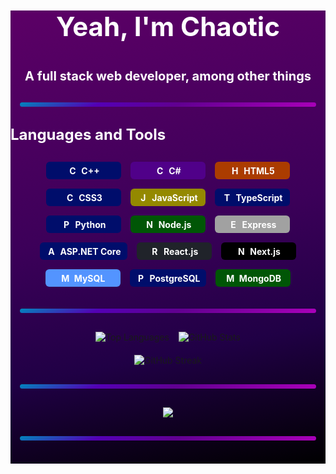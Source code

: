 <div style="background: linear-gradient(349deg,rgba(0, 0, 0, 1) 0%, rgba(32, 0, 69, 1) 27%, rgba(60, 0, 89, 1) 53%, rgba(92, 0, 102, 1) 100%);;">

<p style="color: white; font-size:42px; font-weight: bold" align="center">Yeah, I'm Chaotic</p>

<p style="color: white; font-size:20px; font-weight: bold" align="center">A full stack web developer, among other things</p>

<div style="background: linear-gradient(160deg,rgba(0, 135, 189, 1) 0%, rgba(84, 0, 181, 1) 27%, rgba(97, 0, 145, 1) 53%, rgba(171, 0, 186, 1) 100%); height: 7px; margin: 30px 15px; border-radius:100px">
</div>

<p style="color: white; font-size:24px; font-weight: bold" >Languages and Tools</p>

<div align="center" style="display: flex; flex-wrap: wrap; gap: 15px; justify-content: center; padding: 5px">

  <span style="display: inline-flex; align-items: center; justify-content: center; background-color: #000d6b; color: white; font-size: 14px; font-weight: bold; padding: 4px 10px; border-radius: 6px; min-width: 100px; height: 20px;">
    <img src="https://cdn.jsdelivr.net/gh/devicons/devicon/icons/cplusplus/cplusplus-original.svg" alt="C++" width="16" height="16" style="margin-right: 6px;">
    C++
  </span>

  <span style="display: inline-flex; align-items: center; justify-content: center; background-color: #500089; color: white; font-size: 14px; font-weight: bold; padding: 4px 10px; border-radius: 6px; min-width: 100px; height: 20px;">
    <img src="https://cdn.jsdelivr.net/gh/devicons/devicon/icons/csharp/csharp-original.svg" alt="C#" width="16" height="16" style="margin-right: 6px;">
    C#
  </span>

  <span style="display: inline-flex; align-items: center; justify-content: center; background-color: #ab3c00; color: white; font-size: 14px; font-weight: bold; padding: 4px 10px; border-radius: 6px; min-width: 100px; height: 20px;">
    <img src="https://cdn.jsdelivr.net/gh/devicons/devicon/icons/html5/html5-original.svg" alt="HTML5" width="16" height="16" style="margin-right: 6px;">
    HTML5
  </span>

  <span style="display: inline-flex; align-items: center; justify-content: center; background-color: #000d6b; color: white; font-size: 14px; font-weight: bold; padding: 4px 10px; border-radius: 6px; min-width: 100px; height: 20px;">
    <img src="https://cdn.jsdelivr.net/gh/devicons/devicon/icons/css3/css3-original.svg" alt="CSS3" width="16" height="16" style="margin-right: 6px;">
    CSS3
  </span>

  <span style="display: inline-flex; align-items: center; justify-content: center; background-color: #948900; color: white; font-size: 14px; font-weight: bold; padding: 4px 10px; border-radius: 6px; min-width: 100px; height: 20px;">
    <img src="https://cdn.jsdelivr.net/gh/devicons/devicon/icons/javascript/javascript-original.svg" alt="JavaScript" width="16" height="16" style="margin-right: 6px;">
    JavaScript
  </span>

  <span style="display: inline-flex; align-items: center; justify-content: center; background-color: #000d6b; color: white; font-size: 14px; font-weight: bold; padding: 4px 10px; border-radius: 6px; min-width: 100px; height: 20px;">
    <img src="https://cdn.jsdelivr.net/gh/devicons/devicon/icons/typescript/typescript-original.svg" alt="TypeScript" width="16" height="16" style="margin-right: 6px;">
    TypeScript
  </span>

  <span style="display: inline-flex; align-items: center; justify-content: center; background-color: #000d6b; color: white; font-size: 14px; font-weight: bold; padding: 4px 10px; border-radius: 6px; min-width: 100px; height: 20px;">
    <img src="https://cdn.jsdelivr.net/gh/devicons/devicon/icons/python/python-original.svg" alt="Python" width="16" height="16" style="margin-right: 6px;">
    Python
  </span>

  <span style="display: inline-flex; align-items: center; justify-content: center; background-color: #005606; color: white; font-size: 14px; font-weight: bold; padding: 4px 10px; border-radius: 6px; min-width: 100px; height: 20px;">
    <img src="https://cdn.jsdelivr.net/gh/devicons/devicon/icons/nodejs/nodejs-original.svg" alt="Node.js" width="16" height="16" style="margin-right: 6px;">
    Node.js
  </span>

  <span style="display: inline-flex; align-items: center; justify-content: center; background-color: #A1A1A1; color: white; font-size: 14px; font-weight: bold; padding: 4px 10px; border-radius: 6px; min-width: 100px; height: 20px;">
    <img src="https://cdn.jsdelivr.net/gh/devicons/devicon/icons/express/express-original.svg" alt="Express" width="16" height="16" style="margin-right: 6px;">
    Express
  </span>

  <span style="display: inline-flex; align-items: center; justify-content: center; background-color: #000d6b; color: white; font-size: 14px; font-weight: bold; padding: 4px 10px; border-radius: 6px; min-width: 100px; height: 20px;">
    <img src="https://cdn.jsdelivr.net/gh/devicons/devicon/icons/dot-net/dot-net-original.svg" alt="ASP.NET Core" width="16" height="16" style="margin-right: 6px;">
    ASP.NET Core
  </span>

  <span style="display: inline-flex; align-items: center; justify-content: center; background-color: #20232a; color: white; font-size: 14px; font-weight: bold; padding: 4px 10px; border-radius: 6px; min-width: 100px; height: 20px;">
    <img src="https://cdn.jsdelivr.net/gh/devicons/devicon/icons/react/react-original.svg" alt="React.js" width="16" height="16" style="margin-right: 6px;">
    React.js
  </span>

  <span style="display: inline-flex; align-items: center; justify-content: center; background-color: #000000; color: white; font-size: 14px; font-weight: bold; padding: 4px 10px; border-radius: 6px; min-width: 100px; height: 20px;">
    <img src="https://cdn.jsdelivr.net/gh/devicons/devicon/icons/nextjs/nextjs-original.svg" alt="Next.js" width="16" height="16" style="margin-right: 6px;">
    Next.js
  </span>

  <span style="display: inline-flex; align-items: center; justify-content: center; background-color: #5394ff; color: white; font-size: 14px; font-weight: bold; padding: 4px 10px; border-radius: 6px; min-width: 100px; height: 20px;">
    <img src="https://cdn.jsdelivr.net/gh/devicons/devicon/icons/mysql/mysql-original.svg" alt="MySQL" width="16" height="16" style="margin-right: 6px;">
    MySQL
  </span>

  <span style="display: inline-flex; align-items: center; justify-content: center; background-color: #000d6b; color: white; font-size: 14px; font-weight: bold; padding: 4px 10px; border-radius: 6px; min-width: 100px; height: 20px;">
    <img src="https://cdn.jsdelivr.net/gh/devicons/devicon/icons/postgresql/postgresql-original.svg" alt="PostgreSQL" width="16" height="16" style="margin-right: 6px;">
    PostgreSQL
  </span>

  <span style="display: inline-flex; align-items: center; justify-content: center; background-color: #005606; color: white; font-size: 14px; font-weight: bold; padding: 4px 10px; border-radius: 6px; min-width: 100px; height: 20px;">
    <img src="https://cdn.jsdelivr.net/gh/devicons/devicon/icons/mongodb/mongodb-original.svg" alt="MongoDB" width="16" height="16" style="margin-right: 6px;">
    MongoDB
  </span>

</div>

<div style="background: linear-gradient(160deg,rgba(0, 135, 189, 1) 0%, rgba(84, 0, 181, 1) 27%, rgba(97, 0, 145, 1) 53%, rgba(171, 0, 186, 1) 100%); height: 7px; margin: 30px 15px; border-radius:100px">
</div>

<div style="display: flex; flex-direction: column; gap: 20px">
    <div align="center" style="display: flex; flex-wrap: wrap; gap: 15px; justify-content: center;">
        <img src="https://github-readme-stats.vercel.app/api/top-langs?username=Volburaal&show_icons=true&locale=en&layout=compact" alt="Top Languages"/>
        <img src="https://github-readme-stats.vercel.app/api?username=Volburaal&show_icons=true&theme=default" alt="GitHub Stats"/>
    </div>
    <div align="center" style="display: flex; flex-wrap: wrap; gap: 15px; justify-content: center;">
        <img src="https://github-readme-streak-stats.herokuapp.com/?user=Volburaal" alt="GitHub Streak"/>
    </div>
</div>

<div style="background: linear-gradient(160deg,rgba(0, 135, 189, 1) 0%, rgba(84, 0, 181, 1) 27%, rgba(97, 0, 145, 1) 53%, rgba(171, 0, 186, 1) 100%); height: 7px; margin: 30px 15px; border-radius:100px">
</div>

<p align="center">
  <img src="https://github-profile-trophy.vercel.app/?username=Volburaal&theme=darkhub&margin-w=15"/>
</p>
<div style="background: linear-gradient(160deg,rgba(0, 135, 189, 1) 0%, rgba(84, 0, 181, 1) 27%, rgba(97, 0, 145, 1) 53%, rgba(171, 0, 186, 1) 100%); height: 7px; margin: 30px 15px; border-radius:100px">
</div>
<div style="height: 7px; margin: 30px 15px; border-radius:100px">
</div>
</div>
